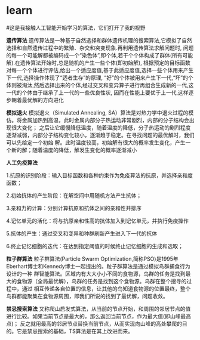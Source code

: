 # learn
#这是我接触人工智能开始学习的算法，它们打开了我的视野


**遗传算法**
遗传算法是一种基于自然选择和群体遗传机理的搜索算法,它模拟了自然选择和自然遗传过程中的繁殖、杂交和突变现象.再利用遗传算法求解问题时,
问题的每一个可能解都被编码成一个“染色体”,即个体,若干个个体构成了群体(所有可能解).在遗传算法开始时,总是随机的产生一些个体(即初始解),
根据预定的目标函数对每一个个体进行评估,给出一个适应度值,基于此适应度值,选择一些个体用来产生下一代,选择操作体现了“适者生存”的原理,
“好”的个体被用来产生下一代,“坏”的个体则被淘汰,然后选择出来的个体,经过交叉和变异算子进行再组合生成新的一代,这一代的个体由于继承了上一代的一些优良性状,
因而在性能上要优于上一代,这样逐步朝着最优解的方向进化

**模拟退火**
模拟退火（Simulated Annealing, SA）算法是对热力学中退火过程的模仿。将金属加热到高温，此时金属内部分子热运动非常剧烈，内部的分子结构会出现很大变化；
之后让它缓慢降低温度，随着温度的降低，分子热运动的剧烈程度逐渐减弱，内部分子结构变化较小，逐渐趋于稳定。在寻找问题的最优解时，我们可以先给定一个初始
解。此时温度较高，初始解有很大的概率发生变化，产生一个新的解；随着温度的降低，解发生变化的概率逐渐减小

**人工免疫算法**

1.抗原的识别阶段：输入目标函数和各种约束作为免疫算法的抗原，并选择亲和度函数；

2.初始抗体的产生阶段：在解空间中用随机方法产生抗体；

3.亲和力的计算：分别计算抗原和抗体之间的亲和性并排序

4.记忆单元的活化：将与抗原亲和性高的抗体加入到记忆单元，并执行免疫操作

5.抗体的产生：通过交叉和变异和种群刷新产生进入下一代的抗体

6.终止记忆细胞的迭代：在达到指定阈值的时候终止记忆细胞的生成和选取；


**粒子群算法**
粒子群算法(Particle Swarm Optimization,简称PSO)是1995年Eberhart博士和Kennedy博士一起提出的。粒子群算法是通过模拟鸟群捕食行为设计的一种
群智能算法。区域内有大大小小不同的食物源，鸟群的任务是找到最大的食物源（全局最优解），鸟群的任务是找到这个食物源。鸟群在整个搜寻的过程中，通过
相互传递各自位置的信息，让其他的鸟知道食物源的位置最终，整个鸟群都能聚集在食物源周围，即我们所说的找到了最优解，问题收敛。

**禁忌搜索算法**
又称爬山启发式算法，从当前的节点开始，和周围的邻居节点的值进行比较。如果当前节点是最大的，那么返回当前节点，作为最大值(即山峰最高点)；
反之就用最高的邻居节点替换当前节点，从而实现向山峰的高处攀爬的目的。它是禁忌搜索的基础，TS算法是在其上改进而来。






